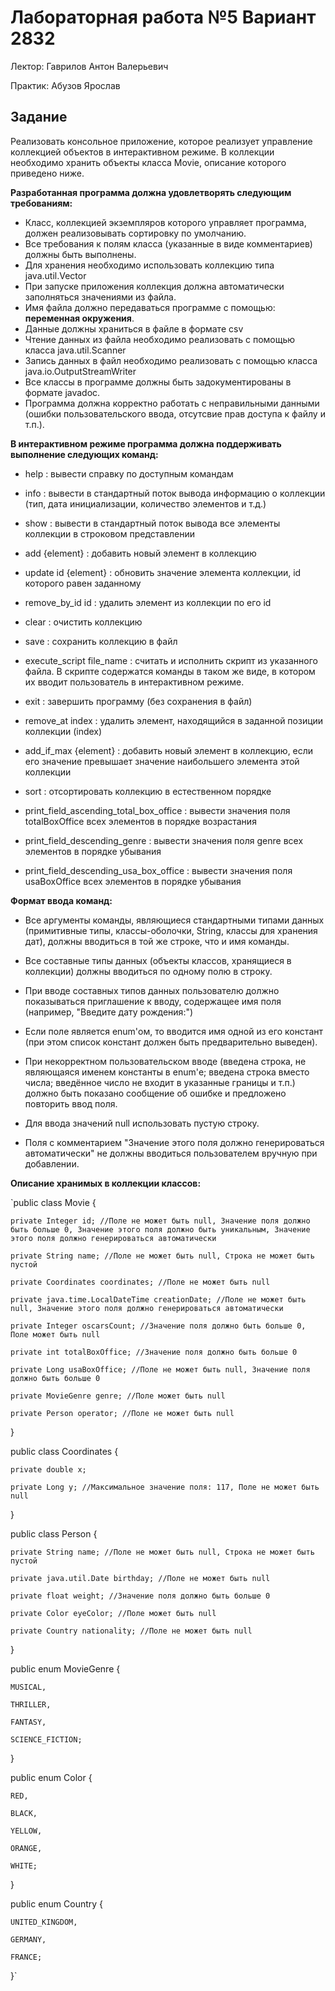 # Лабораторная работа №5 Вариант 2832

Лектор: Гаврилов Антон Валерьевич

Практик: Абузов Ярослав

## Задание

Реализовать консольное приложение, которое реализует управление коллекцией объектов в интерактивном режиме. 
В коллекции необходимо хранить объекты класса Movie, описание которого приведено ниже.

**Разработанная программа должна удовлетворять следующим требованиям:**

- Класс, коллекцией экземпляров которого управляет программа, должен реализовывать сортировку по умолчанию.
- Все требования к полям класса (указанные в виде комментариев) должны быть выполнены.
- Для хранения необходимо использовать коллекцию типа java.util.Vector
- При запуске приложения коллекция должна автоматически заполняться значениями из файла.
- Имя файла должно передаваться программе с помощью: **переменная окружения**.
- Данные должны храниться в файле в формате csv
- Чтение данных из файла необходимо реализовать с помощью класса java.util.Scanner
- Запись данных в файл необходимо реализовать с помощью класса java.io.OutputStreamWriter
- Все классы в программе должны быть задокументированы в формате javadoc.
- Программа должна корректно работать с неправильными данными (ошибки пользовательского ввода, отсутсвие прав доступа к файлу и т.п.).

**В интерактивном режиме программа должна поддерживать выполнение следующих команд:**

- help : вывести справку по доступным командам

- info : вывести в стандартный поток вывода информацию о коллекции (тип, дата инициализации, количество элементов и т.д.)

- show : вывести в стандартный поток вывода все элементы коллекции в строковом представлении

- add {element} : добавить новый элемент в коллекцию

- update id {element} : обновить значение элемента коллекции, id которого равен заданному

- remove_by_id id : удалить элемент из коллекции по его id

- clear : очистить коллекцию

- save : сохранить коллекцию в файл

- execute_script file_name : считать и исполнить скрипт из указанного файла. В скрипте содержатся команды в таком же виде, в котором их вводит пользователь в интерактивном режиме.

- exit : завершить программу (без сохранения в файл)

- remove_at index : удалить элемент, находящийся в заданной позиции коллекции (index)

- add_if_max {element} : добавить новый элемент в коллекцию, если его значение превышает значение наибольшего элемента этой коллекции

- sort : отсортировать коллекцию в естественном порядке

- print_field_ascending_total_box_office : вывести значения поля totalBoxOffice всех элементов в порядке возрастания

- print_field_descending_genre : вывести значения поля genre всех элементов в порядке убывания

- print_field_descending_usa_box_office : вывести значения поля usaBoxOffice всех элементов в порядке убывания

**Формат ввода команд:**

- Все аргументы команды, являющиеся стандартными типами данных (примитивные типы, классы-оболочки, String, классы для хранения дат), должны вводиться в той же строке, что и имя команды.

- Все составные типы данных (объекты классов, хранящиеся в коллекции) должны вводиться по одному полю в строку.

- При вводе составных типов данных пользователю должно показываться приглашение к вводу, содержащее имя поля (например, "Введите дату рождения:")

- Если поле является enum'ом, то вводится имя одной из его констант (при этом список констант должен быть предварительно выведен).

- При некорректном пользовательском вводе (введена строка, не являющаяся именем константы в enum'е; введена строка вместо числа; введённое число не входит
в указанные границы и т.п.) должно быть показано сообщение об ошибке и предложено повторить ввод поля.

- Для ввода значений null использовать пустую строку.

- Поля с комментарием "Значение этого поля должно генерироваться автоматически" не должны вводиться пользователем вручную при добавлении.


**Описание хранимых в коллекции классов:**

`public class Movie {
    
    private Integer id; //Поле не может быть null, Значение поля должно быть больше 0, Значение этого поля должно быть уникальным, Значение этого поля должно генерироваться автоматически
    
    private String name; //Поле не может быть null, Строка не может быть пустой
    
    private Coordinates coordinates; //Поле не может быть null
    
    private java.time.LocalDateTime creationDate; //Поле не может быть null, Значение этого поля должно генерироваться автоматически
    
    private Integer oscarsCount; //Значение поля должно быть больше 0, Поле может быть null
    
    private int totalBoxOffice; //Значение поля должно быть больше 0
    
    private Long usaBoxOffice; //Поле не может быть null, Значение поля должно быть больше 0
    
    private MovieGenre genre; //Поле может быть null
    
    private Person operator; //Поле не может быть null

}

public class Coordinates {

    private double x;
    
    private Long y; //Максимальное значение поля: 117, Поле не может быть null

}

public class Person {

    private String name; //Поле не может быть null, Строка не может быть пустой
    
    private java.util.Date birthday; //Поле не может быть null
    
    private float weight; //Значение поля должно быть больше 0
    
    private Color eyeColor; //Поле может быть null
    
    private Country nationality; //Поле не может быть null

}

public enum MovieGenre {

    MUSICAL,
    
    THRILLER,
    
    FANTASY,
    
    SCIENCE_FICTION;

}


public enum Color {

    RED,
    
    BLACK,
    
    YELLOW,
    
    ORANGE,
    
    WHITE;

}

public enum Country {

    UNITED_KINGDOM,
    
    GERMANY,
    
    FRANCE;

}`
